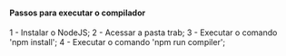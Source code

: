 #### Passos para executar o compilador ####
1 - Instalar o NodeJS;
2 - Acessar a pasta trab;
3 - Executar o comando 'npm install';
4 - Executar o comando 'npm run compiler';
